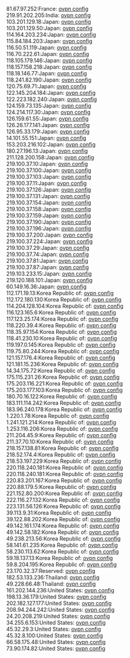 81.67.97.252:France: [ovpn config](vpn/81_67_97_252.ovpn)  
219.91.202.205:India: [ovpn config](vpn/219_91_202_205.ovpn)  
103.201.129.18:Japan: [ovpn config](vpn/103_201_129_18.ovpn)  
103.201.129.50:Japan: [ovpn config](vpn/103_201_129_50.ovpn)  
114.164.203.234:Japan: [ovpn config](vpn/114_164_203_234.ovpn)  
115.84.184.203:Japan: [ovpn config](vpn/115_84_184_203.ovpn)  
116.50.51.119:Japan: [ovpn config](vpn/116_50_51_119.ovpn)  
116.70.222.61:Japan: [ovpn config](vpn/116_70_222_61.ovpn)  
118.105.179.146:Japan: [ovpn config](vpn/118_105_179_146.ovpn)  
118.157.158.218:Japan: [ovpn config](vpn/118_157_158_218.ovpn)  
118.18.146.77:Japan: [ovpn config](vpn/118_18_146_77.ovpn)  
118.241.82.190:Japan: [ovpn config](vpn/118_241_82_190.ovpn)  
120.75.69.71:Japan: [ovpn config](vpn/120_75_69_71.ovpn)  
122.145.204.184:Japan: [ovpn config](vpn/122_145_204_184.ovpn)  
122.223.182.240:Japan: [ovpn config](vpn/122_223_182_240.ovpn)  
124.159.73.135:Japan: [ovpn config](vpn/124_159_73_135.ovpn)  
124.214.117.30:Japan: [ovpn config](vpn/124_214_117_30.ovpn)  
126.159.61.55:Japan: [ovpn config](vpn/126_159_61_55.ovpn)  
126.26.177.141:Japan: [ovpn config](vpn/126_26_177_141.ovpn)  
126.95.33.179:Japan: [ovpn config](vpn/126_95_33_179.ovpn)  
14.101.55.151:Japan: [ovpn config](vpn/14_101_55_151.ovpn)  
153.203.216.102:Japan: [ovpn config](vpn/153_203_216_102.ovpn)  
180.27.196.13:Japan: [ovpn config](vpn/180_27_196_13.ovpn)  
211.128.200.158:Japan: [ovpn config](vpn/211_128_200_158.ovpn)  
219.100.37.10:Japan: [ovpn config](vpn/219_100_37_10.ovpn)  
219.100.37.100:Japan: [ovpn config](vpn/219_100_37_100.ovpn)  
219.100.37.103:Japan: [ovpn config](vpn/219_100_37_103.ovpn)  
219.100.37.11:Japan: [ovpn config](vpn/219_100_37_11.ovpn)  
219.100.37.126:Japan: [ovpn config](vpn/219_100_37_126.ovpn)  
219.100.37.131:Japan: [ovpn config](vpn/219_100_37_131.ovpn)  
219.100.37.154:Japan: [ovpn config](vpn/219_100_37_154.ovpn)  
219.100.37.158:Japan: [ovpn config](vpn/219_100_37_158.ovpn)  
219.100.37.159:Japan: [ovpn config](vpn/219_100_37_159.ovpn)  
219.100.37.190:Japan: [ovpn config](vpn/219_100_37_190.ovpn)  
219.100.37.196:Japan: [ovpn config](vpn/219_100_37_196.ovpn)  
219.100.37.200:Japan: [ovpn config](vpn/219_100_37_200.ovpn)  
219.100.37.224:Japan: [ovpn config](vpn/219_100_37_224.ovpn)  
219.100.37.29:Japan: [ovpn config](vpn/219_100_37_29.ovpn)  
219.100.37.74:Japan: [ovpn config](vpn/219_100_37_74.ovpn)  
219.100.37.81:Japan: [ovpn config](vpn/219_100_37_81.ovpn)  
219.100.37.87:Japan: [ovpn config](vpn/219_100_37_87.ovpn)  
219.103.233.15:Japan: [ovpn config](vpn/219_103_233_15.ovpn)  
219.120.188.101:Japan: [ovpn config](vpn/219_120_188_101.ovpn)  
60.149.16.36:Japan: [ovpn config](vpn/60_149_16_36.ovpn)  
112.171.19.13:Korea Republic of: [ovpn config](vpn/112_171_19_13.ovpn)  
112.172.180.130:Korea Republic of: [ovpn config](vpn/112_172_180_130.ovpn)  
114.204.128.104:Korea Republic of: [ovpn config](vpn/114_204_128_104.ovpn)  
116.123.165.6:Korea Republic of: [ovpn config](vpn/116_123_165_6.ovpn)  
117.123.25.174:Korea Republic of: [ovpn config](vpn/117_123_25_174.ovpn)  
118.220.39.4:Korea Republic of: [ovpn config](vpn/118_220_39_4.ovpn)  
118.35.97.154:Korea Republic of: [ovpn config](vpn/118_35_97_154.ovpn)  
118.41.230.10:Korea Republic of: [ovpn config](vpn/118_41_230_10.ovpn)  
119.197.0.145:Korea Republic of: [ovpn config](vpn/119_197_0_145.ovpn)  
119.75.80.244:Korea Republic of: [ovpn config](vpn/119_75_80_244.ovpn)  
121.157.176.4:Korea Republic of: [ovpn config](vpn/121_157_176_4.ovpn)  
121.181.15.236:Korea Republic of: [ovpn config](vpn/121_181_15_236.ovpn)  
14.34.175.72:Korea Republic of: [ovpn config](vpn/14_34_175_72.ovpn)  
175.115.231.26:Korea Republic of: [ovpn config](vpn/175_115_231_26.ovpn)  
175.203.116.221:Korea Republic of: [ovpn config](vpn/175_203_116_221.ovpn)  
175.203.177.103:Korea Republic of: [ovpn config](vpn/175_203_177_103.ovpn)  
180.70.16.122:Korea Republic of: [ovpn config](vpn/180_70_16_122.ovpn)  
183.111.114.242:Korea Republic of: [ovpn config](vpn/183_111_114_242.ovpn)  
183.96.240.178:Korea Republic of: [ovpn config](vpn/183_96_240_178.ovpn)  
1.220.1.78:Korea Republic of: [ovpn config](vpn/1_220_1_78.ovpn)  
1.241.121.214:Korea Republic of: [ovpn config](vpn/1_241_121_214.ovpn)  
1.253.116.206:Korea Republic of: [ovpn config](vpn/1_253_116_206.ovpn)  
211.204.45.9:Korea Republic of: [ovpn config](vpn/211_204_45_9.ovpn)  
211.37.70.10:Korea Republic of: [ovpn config](vpn/211_37_70_10.ovpn)  
218.157.138.81:Korea Republic of: [ovpn config](vpn/218_157_138_81.ovpn)  
218.52.174.4:Korea Republic of: [ovpn config](vpn/218_52_174_4.ovpn)  
218.53.197.229:Korea Republic of: [ovpn config](vpn/218_53_197_229.ovpn)  
220.118.240.181:Korea Republic of: [ovpn config](vpn/220_118_240_181.ovpn)  
220.118.240.181:Korea Republic of: [ovpn config](vpn/220_118_240_181.ovpn)  
220.83.201.167:Korea Republic of: [ovpn config](vpn/220_83_201_167.ovpn)  
220.88.179.5:Korea Republic of: [ovpn config](vpn/220_88_179_5.ovpn)  
221.152.80.200:Korea Republic of: [ovpn config](vpn/221_152_80_200.ovpn)  
222.116.27.132:Korea Republic of: [ovpn config](vpn/222_116_27_132.ovpn)  
223.131.56.126:Korea Republic of: [ovpn config](vpn/223_131_56_126.ovpn)  
39.113.9.31:Korea Republic of: [ovpn config](vpn/39_113_9_31.ovpn)  
39.122.88.202:Korea Republic of: [ovpn config](vpn/39_122_88_202.ovpn)  
49.142.161.174:Korea Republic of: [ovpn config](vpn/49_142_161_174.ovpn)  
49.142.58.182:Korea Republic of: [ovpn config](vpn/49_142_58_182.ovpn)  
49.238.213.56:Korea Republic of: [ovpn config](vpn/49_238_213_56.ovpn)  
58.141.61.235:Korea Republic of: [ovpn config](vpn/58_141_61_235.ovpn)  
58.230.113.62:Korea Republic of: [ovpn config](vpn/58_230_113_62.ovpn)  
59.18.137.13:Korea Republic of: [ovpn config](vpn/59_18_137_13.ovpn)  
59.8.204.195:Korea Republic of: [ovpn config](vpn/59_8_204_195.ovpn)  
23.170.32.37:Reserved: [ovpn config](vpn/23_170_32_37.ovpn)  
182.53.133.236:Thailand: [ovpn config](vpn/182_53_133_236.ovpn)  
49.228.66.48:Thailand: [ovpn config](vpn/49_228_66_48.ovpn)  
161.202.144.236:United States: [ovpn config](vpn/161_202_144_236.ovpn)  
198.13.36.179:United States: [ovpn config](vpn/198_13_36_179.ovpn)  
202.182.127.177:United States: [ovpn config](vpn/202_182_127_177.ovpn)  
208.94.244.242:United States: [ovpn config](vpn/208_94_244_242.ovpn)  
24.20.208.219:United States: [ovpn config](vpn/24_20_208_219.ovpn)  
34.255.6.153:United States: [ovpn config](vpn/34_255_6_153.ovpn)  
45.32.29.3:United States: [ovpn config](vpn/45_32_29_3.ovpn)  
45.32.8.100:United States: [ovpn config](vpn/45_32_8_100.ovpn)  
66.58.175.48:United States: [ovpn config](vpn/66_58_175_48.ovpn)  
73.90.174.82:United States: [ovpn config](vpn/73_90_174_82.ovpn)  
